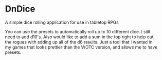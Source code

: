 # DnDice
A simple dice rolling application for use in tabletop RPGs

You can use the presets to automatically roll up to 10 different dice. I still need to add d10's. Also would like to add a sum in the top right to help out the rogues with adding up all of the d6 results. Just a tool that I wanted in my games that looks prettier than the WOTC version, and allows me to have presets.
